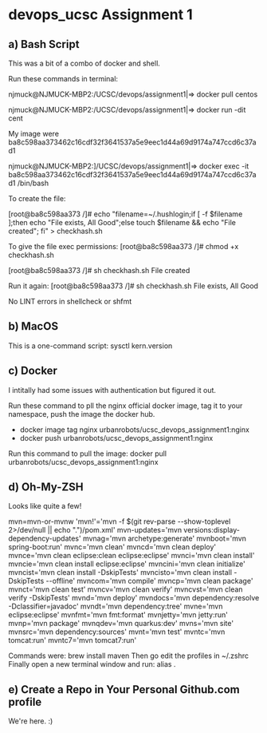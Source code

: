 # devops_ucsc Assignment 1

## a) Bash Script
This was a bit of a combo of docker and shell.

Run these commands in terminal:

njmuck@NJMUCK-MBP2:/UCSC/devops/assignment1|⇒  docker pull centos

njmuck@NJMUCK-MBP2:/UCSC/devops/assignment1|⇒  docker run -dit cent


My image were ba8c598aa373462c16cdf32f3641537a5e9eec1d44a69d9174a747ccd6c37ad1


njmuck@NJMUCK-MBP2:]/UCSC/devops/assignment1|⇒  docker exec -it ba8c598aa373462c16cdf32f3641537a5e9eec1d44a69d9174a747ccd6c37ad1 /bin/bash


To create the file:

[root@ba8c598aa373 /]# echo "filename=~/.hushlogin;if [ -f $filename ];then echo "File exists, All Good";else touch $filename && echo "File created"; fi" > checkhash.sh

To give the file exec permissions:
[root@ba8c598aa373 /]# chmod +x checkhash.sh

[root@ba8c598aa373 /]# sh checkhash.sh
File created

Run it again:
[root@ba8c598aa373 /]# sh checkhash.sh
File exists, All Good

No LINT errors in shellcheck or shfmt

## b) MacOS
This is a one-command script:
sysctl kern.version


## c) Docker

I intitally had some issues with authentication but figured it out.

Run these command to pll the nginx official docker image, tag it to your namespace, push the image the docker hub.
* docker image tag nginx urbanrobots/ucsc_devops_assignment1:nginx
* docker push urbanrobots/ucsc_devops_assignment1:nginx

Run this command to pull the image:
docker pull urbanrobots/ucsc_devops_assignment1:nginx

## d) Oh-My-ZSH
Looks like quite a few!

mvn=mvn-or-mvnw
'mvn!'='mvn -f $(git rev-parse --show-toplevel 2>/dev/null || echo ".")/pom.xml'
mvn-updates='mvn versions:display-dependency-updates'
mvnag='mvn archetype:generate'
mvnboot='mvn spring-boot:run'
mvnc='mvn clean'
mvncd='mvn clean deploy'
mvnce='mvn clean eclipse:clean eclipse:eclipse'
mvnci='mvn clean install'
mvncie='mvn clean install eclipse:eclipse'
mvncini='mvn clean initialize'
mvncist='mvn clean install -DskipTests'
mvncisto='mvn clean install -DskipTests --offline'
mvncom='mvn compile'
mvncp='mvn clean package'
mvnct='mvn clean test'
mvncv='mvn clean verify'
mvncvst='mvn clean verify -DskipTests'
mvnd='mvn deploy'
mvndocs='mvn dependency:resolve -Dclassifier=javadoc'
mvndt='mvn dependency:tree'
mvne='mvn eclipse:eclipse'
mvnfmt='mvn fmt:format'
mvnjetty='mvn jetty:run'
mvnp='mvn package'
mvnqdev='mvn quarkus:dev'
mvns='mvn site'
mvnsrc='mvn dependency:sources'
mvnt='mvn test'
mvntc='mvn tomcat:run'
mvntc7='mvn tomcat7:run'


Commands were:
brew install maven
Then go edit the profiles in ~/.zshrc
Finally open a new terminal window and run: alias
.

## e)  Create a Repo in Your Personal Github.com profile

We're here. :)
